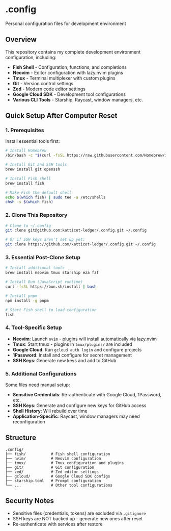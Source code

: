 # .config

Personal configuration files for development environment

## Overview

This repository contains my complete development environment configuration, including:

- **Fish Shell** - Configuration, functions, and completions
- **Neovim** - Editor configuration with lazy.nvim plugins
- **Tmux** - Terminal multiplexer with custom plugins
- **Git** - Version control settings
- **Zed** - Modern code editor settings
- **Google Cloud SDK** - Development tool configurations
- **Various CLI Tools** - Starship, Raycast, window managers, etc.

## Quick Setup After Computer Reset

### 1. Prerequisites

Install essential tools first:

```bash
# Install Homebrew
/bin/bash -c "$(curl -fsSL https://raw.githubusercontent.com/Homebrew/install/HEAD/install.sh)"

# Install Git and SSH tools
brew install git openssh

# Install Fish shell
brew install fish

# Make Fish the default shell
echo $(which fish) | sudo tee -a /etc/shells
chsh -s $(which fish)
```

### 2. Clone This Repository

```bash
# Clone to ~/.config
git clone git@github.com:katticot-ledger/.config.git ~/.config

# Or if SSH keys aren't set up yet:
git clone https://github.com/katticot-ledger/.config.git ~/.config
```

### 3. Essential Post-Clone Setup

```bash
# Install additional tools
brew install neovim tmux starship eza fzf

# Install Bun (JavaScript runtime)
curl -fsSL https://bun.sh/install | bash

# Install pnpm
npm install -g pnpm

# Start Fish shell to load configuration
fish
```

### 4. Tool-Specific Setup

- **Neovim**: Launch `nvim` - plugins will install automatically via lazy.nvim
- **Tmux**: Start tmux - plugins in `tmux/plugins/` are included
- **Google Cloud**: Run `gcloud auth login` and configure projects
- **1Password**: Install and configure for secret management
- **SSH Keys**: Generate new keys and add to GitHub

### 5. Additional Configurations

Some files need manual setup:

- **Sensitive Credentials**: Re-authenticate with Google Cloud, 1Password, etc.
- **SSH Keys**: Generate and configure new keys for GitHub access
- **Shell History**: Will rebuild over time
- **Application-Specific**: Raycast, window managers may need reconfiguration

## Structure

```
.config/
├── fish/           # Fish shell configuration
├── nvim/           # Neovim configuration  
├── tmux/           # Tmux configuration and plugins
├── git/            # Git configuration
├── zed/            # Zed editor settings
├── gcloud/         # Google Cloud SDK configs
├── starship.toml   # Prompt configuration
└── ...             # Other tool configurations
```

## Security Notes

- Sensitive files (credentials, tokens) are excluded via `.gitignore`
- SSH keys are NOT backed up - generate new ones after reset
- Re-authenticate with services after restore
